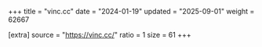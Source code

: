 +++
title = "vinc.cc"
date = "2024-01-19"
updated = "2025-09-01"
weight = 62667

[extra]
source = "https://vinc.cc/"
ratio = 1
size = 61
+++
